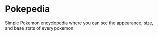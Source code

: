 # Pokepedia

Simple Pokemon encyclopedia where you can see the appearance, size, and base stats of every pokemon.
